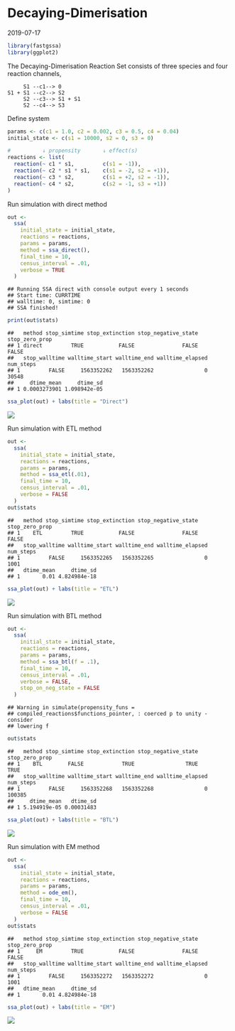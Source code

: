 Decaying-Dimerisation
================
2019-07-17

<!-- github markdown built using 
rmarkdown::render("vignettes/decaying_dimer.Rmd", output_format = "github_document")
-->

``` r
library(fastgssa)
library(ggplot2)
```

The Decaying-Dimerisation Reaction Set consists of three species and
four reaction channels,

``` 
     S1 --c1--> 0
S1 + S1 --c2--> S2
     S2 --c3--> S1 + S1
     S2 --c4--> S3
```

Define system

``` r
params <- c(c1 = 1.0, c2 = 0.002, c3 = 0.5, c4 = 0.04)
initial_state <- c(s1 = 10000, s2 = 0, s3 = 0)

#          ↓ propensity       ↓ effect(s)
reactions <- list(
  reaction(~ c1 * s1,         c(s1 = -1)),
  reaction(~ c2 * s1 * s1,    c(s1 = -2, s2 = +1)),
  reaction(~ c3 * s2,         c(s1 = +2, s2 = -1)),
  reaction(~ c4 * s2,         c(s2 = -1, s3 = +1))
)
```

Run simulation with direct method

``` r
out <- 
  ssa(
    initial_state = initial_state,
    reactions = reactions,
    params = params,
    method = ssa_direct(),
    final_time = 10,
    census_interval = .01,
    verbose = TRUE
  )
```

    ## Running SSA direct with console output every 1 seconds
    ## Start time: CURRTIME
    ## walltime: 0, simtime: 0
    ## SSA finished!

``` r
print(out$stats)
```

    ##   method stop_simtime stop_extinction stop_negative_state stop_zero_prop
    ## 1 direct         TRUE           FALSE               FALSE          FALSE
    ##   stop_walltime walltime_start walltime_end walltime_elapsed num_steps
    ## 1         FALSE     1563352262   1563352262                0     30548
    ##     dtime_mean     dtime_sd
    ## 1 0.0003273901 1.098942e-05

``` r
ssa_plot(out) + labs(title = "Direct")
```

![](decaying_dimer_files/figure-gfm/direct-1.png)<!-- -->

Run simulation with ETL method

``` r
out <- 
  ssa(
    initial_state = initial_state,
    reactions = reactions,
    params = params,
    method = ssa_etl(.01),
    final_time = 10,
    census_interval = .01,
    verbose = FALSE
  )
out$stats
```

    ##   method stop_simtime stop_extinction stop_negative_state stop_zero_prop
    ## 1    ETL         TRUE           FALSE               FALSE          FALSE
    ##   stop_walltime walltime_start walltime_end walltime_elapsed num_steps
    ## 1         FALSE     1563352265   1563352265                0      1001
    ##   dtime_mean     dtime_sd
    ## 1       0.01 4.824984e-18

``` r
ssa_plot(out) + labs(title = "ETL")
```

![](decaying_dimer_files/figure-gfm/etl-1.png)<!-- -->

Run simulation with BTL method

``` r
out <- 
  ssa(
    initial_state = initial_state,
    reactions = reactions,
    params = params,
    method = ssa_btl(f = .1),
    final_time = 10,
    census_interval = .01,
    verbose = FALSE,
    stop_on_neg_state = FALSE
  )
```

    ## Warning in simulate(propensity_funs =
    ## compiled_reactions$functions_pointer, : coerced p to unity - consider
    ## lowering f

``` r
out$stats
```

    ##   method stop_simtime stop_extinction stop_negative_state stop_zero_prop
    ## 1    BTL        FALSE            TRUE                TRUE           TRUE
    ##   stop_walltime walltime_start walltime_end walltime_elapsed num_steps
    ## 1         FALSE     1563352268   1563352268                0    100385
    ##     dtime_mean   dtime_sd
    ## 1 5.194919e-05 0.00031483

``` r
ssa_plot(out) + labs(title = "BTL")
```

![](decaying_dimer_files/figure-gfm/btl-1.png)<!-- -->

Run simulation with EM method

``` r
out <- 
  ssa(
    initial_state = initial_state,
    reactions = reactions,
    params = params,
    method = ode_em(),
    final_time = 10,
    census_interval = .01,
    verbose = FALSE
  )
out$stats
```

    ##   method stop_simtime stop_extinction stop_negative_state stop_zero_prop
    ## 1     EM         TRUE           FALSE               FALSE          FALSE
    ##   stop_walltime walltime_start walltime_end walltime_elapsed num_steps
    ## 1         FALSE     1563352272   1563352272                0      1001
    ##   dtime_mean     dtime_sd
    ## 1       0.01 4.824984e-18

``` r
ssa_plot(out) + labs(title = "EM")
```

![](decaying_dimer_files/figure-gfm/em-1.png)<!-- -->
